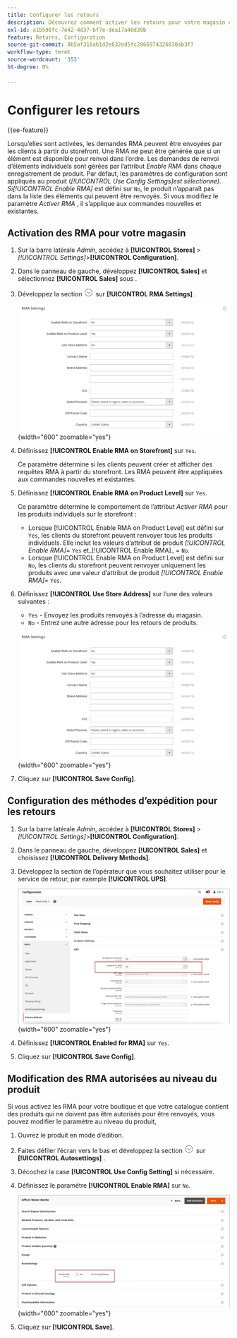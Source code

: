 ```yaml
---
title: Configurer les retours
description: Découvrez comment activer les retours pour votre magasin et configurer les méthodes d’expédition prises en charge.
exl-id: a1b508fc-7e42-4d37-bf7e-dea17a40d39b
feature: Returns, Configuration
source-git-commit: 8b5af316ab1d2e632ed5fc2066974326830ab3f7
workflow-type: tm+mt
source-wordcount: '353'
ht-degree: 0%

---
```


# Configurer les retours

{{ee-feature}}

Lorsqu’elles sont activées, les demandes RMA peuvent être envoyées par les clients à partir du storefront. Une RMA ne peut être générée que si un élément est disponible pour renvoi dans l’ordre. Les demandes de renvoi d’éléments individuels sont gérées par l’attribut _Enable RMA_ dans chaque enregistrement de produit. Par défaut, les paramètres de configuration sont appliqués au produit (_[!UICONTROL Use Config Settings]_est sélectionné). Si_[!UICONTROL Enable RMA]_ est défini sur `No`, le produit n’apparaît pas dans la liste des éléments qui peuvent être renvoyés. Si vous modifiez le paramètre _Activer RMA_ , il s’applique aux commandes nouvelles et existantes.

## Activation des RMA pour votre magasin

1. Sur la barre latérale _Admin_, accédez à **[!UICONTROL Stores]** > _[!UICONTROL Settings]_>**[!UICONTROL Configuration]**.

1. Dans le panneau de gauche, développez **[!UICONTROL Sales]** et sélectionnez **[!UICONTROL Sales]** sous .

1. Développez la section ![Sélecteur d’extension](../assets/icon-display-expand.png) sur **[!UICONTROL RMA Settings]** .

   ![Paramètres RMA](../configuration-reference/sales/assets/sales-rma-settings.png){width="600" zoomable="yes"}

1. Définissez **[!UICONTROL Enable RMA on Storefront]** sur `Yes`.

   Ce paramètre détermine si les clients peuvent créer et afficher des requêtes RMA à partir du storefront. Les RMA peuvent être appliquées aux commandes nouvelles et existantes.

1. Définissez **[!UICONTROL Enable RMA on Product Level]** sur `Yes`.

   Ce paramètre détermine le comportement de l’attribut _Activer RMA_ pour les produits individuels sur le storefront :

   - Lorsque [!UICONTROL Enable RMA on Product Level] est défini sur `Yes`, les clients du storefront peuvent renvoyer tous les produits individuels. Elle inclut les valeurs d’attribut de produit _[!UICONTROL Enable RMA]_= `Yes` et_[!UICONTROL Enable RMA]_ = `No`.
   - Lorsque [!UICONTROL Enable RMA on Product Level] est défini sur `No`, les clients du storefront peuvent renvoyer uniquement les produits avec une valeur d’attribut de produit _[!UICONTROL Enable RMA]_= `Yes`.

1. Définissez **[!UICONTROL Use Store Address]** sur l’une des valeurs suivantes :

   - `Yes` - Envoyez les produits renvoyés à l’adresse du magasin.
   - `No` - Entrez une autre adresse pour les retours de produits.

   ![Paramètres RMA avec autre adresse](../configuration-reference/sales/assets/sales-rma-settings.png){width="600" zoomable="yes"}

1. Cliquez sur **[!UICONTROL Save Config]**.

## Configuration des méthodes d’expédition pour les retours

1. Sur la barre latérale _Admin_, accédez à **[!UICONTROL Stores]** > _[!UICONTROL Settings]_>**[!UICONTROL Configuration]**.

1. Dans le panneau de gauche, développez **[!UICONTROL Sales]** et choisissez **[!UICONTROL Delivery Methods]**.

1. Développez la section de l’opérateur que vous souhaitez utiliser pour le service de retour, par exemple **[!UICONTROL UPS]**.

   ![Activer le service RMA pour l’opérateur](./assets/rma-delivery-method.png){width="600" zoomable="yes"}

1. Définissez **[!UICONTROL Enabled for RMA]** sur `Yes`.

1. Cliquez sur **[!UICONTROL Save Config]**.

## Modification des RMA autorisées au niveau du produit

Si vous activez les RMA pour votre boutique et que votre catalogue contient des produits qui ne doivent pas être autorisés pour être renvoyés, vous pouvez modifier le paramètre au niveau du produit,

1. Ouvrez le produit en mode d’édition.

1. Faites défiler l’écran vers le bas et développez la section ![Sélecteur d’extension](../assets/icon-display-expand.png) sur **[!UICONTROL Autosettings]** .

1. Décochez la case **[!UICONTROL Use Config Setting]** si nécessaire.

1. Définissez le paramètre **[!UICONTROL Enable RMA]** sur `No`.

   ![Désactiver RMA pour un produit](./assets/product-advanced-autosettings-enable-rma.png){width="600" zoomable="yes"}

1. Cliquez sur **[!UICONTROL Save]**.
